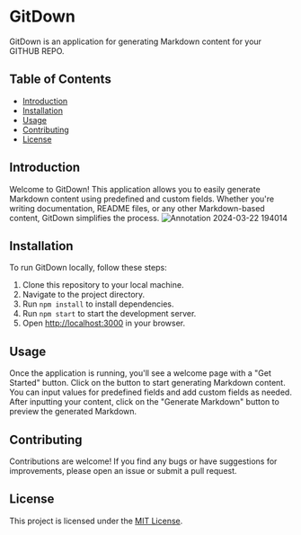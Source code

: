 # GitDown

GitDown is an application for generating Markdown content for your GITHUB REPO.

## Table of Contents
- [Introduction](#introduction)
- [Installation](#installation)
- [Usage](#usage)
- [Contributing](#contributing)
- [License](#license)

## Introduction
Welcome to GitDown! This application allows you to easily generate Markdown content using predefined and custom fields. Whether you're writing documentation, README files, or any other Markdown-based content, GitDown simplifies the process.
![Annotation 2024-03-22 194014](https://github.com/askadityapandey/Gitdown/assets/144938685/0638a71c-836c-46a0-9536-34639e6a2ee0)
## Installation
To run GitDown locally, follow these steps:
1. Clone this repository to your local machine.
2. Navigate to the project directory.
3. Run `npm install` to install dependencies.
4. Run `npm start` to start the development server.
5. Open [http://localhost:3000](http://localhost:3000) in your browser.

## Usage
Once the application is running, you'll see a welcome page with a "Get Started" button. Click on the button to start generating Markdown content. You can input values for predefined fields and add custom fields as needed. After inputting your content, click on the "Generate Markdown" button to preview the generated Markdown.

## Contributing
Contributions are welcome! If you find any bugs or have suggestions for improvements, please open an issue or submit a pull request. 

## License
This project is licensed under the [MIT License](LICENSE).
